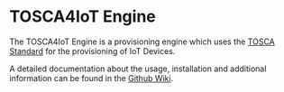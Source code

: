 # TOSCA4IoT Engine
The TOSCA4IoT Engine is a provisioning engine which uses the [TOSCA Standard](https://www.oasis-open.org/committees/tc_home.php?wg_abbrev=tosca) for the provisioning of IoT Devices.
   
A detailed documentation about the usage, installation and additional information can be found in the [Github Wiki](https://github.com/TimtationOne/TOSCA4IoT_Engine/wiki).
